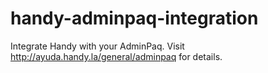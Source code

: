 # handy-adminpaq-integration
Integrate Handy with your AdminPaq. Visit http://ayuda.handy.la/general/adminpaq for details.
